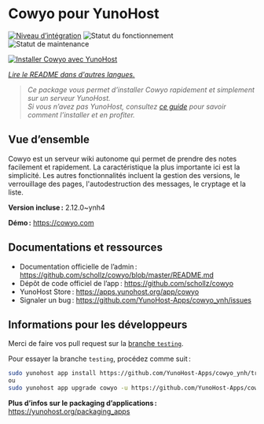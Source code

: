 <!--
Nota bene : ce README est automatiquement généré par <https://github.com/YunoHost/apps/tree/master/tools/readme_generator>
Il NE doit PAS être modifié à la main.
-->

# Cowyo pour YunoHost

[![Niveau d’intégration](https://dash.yunohost.org/integration/cowyo.svg)](https://ci-apps.yunohost.org/ci/apps/cowyo/) ![Statut du fonctionnement](https://ci-apps.yunohost.org/ci/badges/cowyo.status.svg) ![Statut de maintenance](https://ci-apps.yunohost.org/ci/badges/cowyo.maintain.svg)

[![Installer Cowyo avec YunoHost](https://install-app.yunohost.org/install-with-yunohost.svg)](https://install-app.yunohost.org/?app=cowyo)

*[Lire le README dans d'autres langues.](./ALL_README.md)*

> *Ce package vous permet d’installer Cowyo rapidement et simplement sur un serveur YunoHost.*  
> *Si vous n’avez pas YunoHost, consultez [ce guide](https://yunohost.org/install) pour savoir comment l’installer et en profiter.*

## Vue d’ensemble

Cowyo est un serveur wiki autonome qui permet de prendre des notes facilement et rapidement. La caractéristique la plus importante ici est la simplicité. Les autres fonctionnalités incluent la gestion des versions, le verrouillage des pages, l'autodestruction des messages, le cryptage et la liste.

**Version incluse :** 2.12.0~ynh4

**Démo :** <https://cowyo.com>
## Documentations et ressources

- Documentation officielle de l’admin : <https://github.com/schollz/cowyo/blob/master/README.md>
- Dépôt de code officiel de l’app : <https://github.com/schollz/cowyo>
- YunoHost Store : <https://apps.yunohost.org/app/cowyo>
- Signaler un bug : <https://github.com/YunoHost-Apps/cowyo_ynh/issues>

## Informations pour les développeurs

Merci de faire vos pull request sur la [branche `testing`](https://github.com/YunoHost-Apps/cowyo_ynh/tree/testing).

Pour essayer la branche `testing`, procédez comme suit :

```bash
sudo yunohost app install https://github.com/YunoHost-Apps/cowyo_ynh/tree/testing --debug
ou
sudo yunohost app upgrade cowyo -u https://github.com/YunoHost-Apps/cowyo_ynh/tree/testing --debug
```

**Plus d’infos sur le packaging d’applications :** <https://yunohost.org/packaging_apps>
